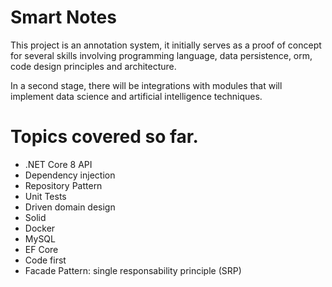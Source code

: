 # Smart Notes

This project is an annotation system, it initially serves as a proof of concept for several skills involving programming language, data persistence, orm, code design principles and architecture.

In a second stage, there will be integrations with modules that will implement data science and artificial intelligence techniques.


# Topics covered so far.
- .NET Core 8 API
- Dependency injection
- Repository Pattern
- Unit Tests
- Driven domain design
- Solid
- Docker
- MySQL
- EF Core
- Code first
- Facade Pattern: single responsability principle (SRP)
